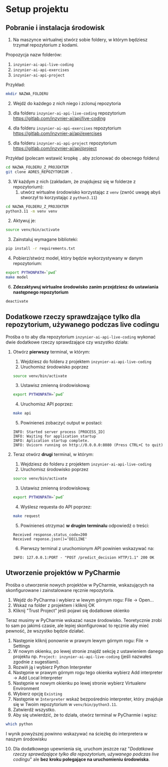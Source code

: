 # Setup projektu

## Pobranie i instalacja środowisk

1. Na maszynce wirtualnej stwórz sobie foldery, w którym będziesz trzymał repozytorium z kodami.

Propozycja nazw folderów:

1. `inzynier-ai-api-live-coding`
2. `inzynier-ai-api-exercises`
3. `inzynier-ai-api-project`

Przykład: 

```bash
mkdir NAZWA_FOLDERU
```

2. Wejdź do każdego z nich niego i zclonuj repozytoria

1. dla folderu `inzynier-ai-api-live-coding` repozytorium https://gitlab.com/inzynier-ai/api/live-coding
2. dla folderu `inzynier-ai-api-exercises` repozytorium https://gitlab.com/inzynier-ai/api/exercises
3. dla folderu `inzynier-ai-api-project` repozytorium https://gitlab.com/inzynier-ai/api/project

Przykład (polecam wstawić kropkę `.` aby zclonować do obecnego folderu)

```bash
cd NAZWA_FOLDERU_Z_PROJEKTEM
git clone ADRES_REPOZYTORIUM .
```

3. W każdym z nich (zakładam, że znajdujesz się w folderze z repozytorium):
	1. utwórz wirtualne środowisko korzystając z `venv` (zwróć uwagę abyś stworzył to korzystając z `python3.11`)

```bash
cd NAZWA_FOLDERU_Z_PROJEKTEM
python3.11 -m venv venv
```

2. Aktywuj je:

```bash
source venv/bin/activate
```

3. Zainstaluj wymagane biblioteki:

```bash
pip install -r requirements.txt
```

4. Pobierz/stwórz model, który będzie wykorzystywany w danym repozytorium:

```bash
export PYTHONPATH=`pwd`
make model
```

6. **Zdezaktywuj wirtualne środowisko zanim przejdziesz do ustawiania następnego repozytorium**

```bash
deactivate
```


## Dodatkowe rzeczy sprawdzające tylko dla repozytorium, używanego podczas live codingu

Prośba o to aby dla repozytorium `inzynier-ai-api-live-coding` wykonać dwie dodatkowe rzeczy sprawdzające czy wszystko działa:

1. Otwórz **pierwszy** terminal, w którym:
	1. Wejdziesz do folderu z projektem `inzynier-ai-api-live-coding`
	2. Uruchomisz środowisko poprzez 
	```bash
	source venv/bin/activate
	```
	
	3. Ustawisz zmienną środowiskową:
	
	```bash
	export PYTHONPATH=`pwd`
	```
	
	4. Uruchomisz API poprzez:
	
	```bash
	make api
	```
	
	5. Powinieneś zobaczyć output w postaci:
	
	```
	INFO: Started server process [PROCESS_ID]
	INFO: Waiting for application startup
	INFO: Aplication startup complete.
	INFO: Uvicorn running on http://0.0.0.0:8080 (Press CTRL+C to quit)
	```

2. Teraz otwórz **drugi** terminal, w którym:
	1. Wejdziesz do folderu z projektem `inzynier-ai-api-live-coding`
	2. Uruchomisz środowisko poprzez 
	```bash
	source venv/bin/activate
	```
	
	3. Ustawisz zmienną środowiskową:
	
	```bash
	export PYTHONPATH=`pwd`
	```
	
	4. Wyślesz requesta do API poprzez:
	
	```bash
	make request
	```
	
	5. Powinieneś otrzymać **w drugim terminalu** odpowiedź o treści:
	
	```
	Received response.status_code=200
	Received reponse.json()='DECLINE'
	```
	
	6. Pierwszy terminal z uruchomionym API powinien wskazywać na:
	
	```
	INFO: 127.0.0.1:PORT - "POST /predict_decision HTTP/1.1" 200 OK
	```

## Utworzenie projektów w PyCharmie

Prośba o utworzenie nowych projektów w PyCharmie, wskazujących na skonfigurowane i zainstalowane ręcznie repozytoria. 

1. Wejdź do PyCharma i wybierz w lewym górnym rogu: File -> Open...
2. Wskaż na folder z projektem i kliknij OK
3. Kliknij "Trust Project" jeśli pojawi się dodatkowe okienko 

Teraz musimy w PyCharmie wskazać nasze środowisko. Teoretycznie zrobi to sam po jakimś czasie, ale lepiej skonfigurować to ręcznie aby mieć pewność, że wszystko będzie działać.

1. Następnie kliknij ponownie w prawym lewym górnym rogu: File -> Settings
2. W nowym okienku, po lewej stronie znajdź sekcję z ustawieniem danego projektu np. `Project: inzynier-ai-api-live-coding` (jeśli nazwałeś zgodnie z sugestiami).
3. Rozwiń ją i wybierz Python Interpreter
4. Następnie w prawym górnym rogu tego okienka wybierz Add interpreter -> Add Local Interpreter
5. Następnie w nowym okienku po lewej stronie wybierz Virtualenv Environment
6. Wybierz opcję `Existing`
7. Następnie w `Interpreter` wskaż bezpośrednio interpreter, który znajduje się w Twoim repozytorium w `venv/bin/python3.11`.
8. Zatwierdź wszystko.
9. Aby się utwierdzić, że to działa, otwórz terminal w PyCharmie i wpisz:

```bash
which python
```

I wynik powyższej powinno wskazywać na ścieżkę do interpretera w naszym środowisku

10. Dla dodatkowego upewnienia się, uruchom jeszcze raz "*Dodatkowe rzeczy sprawdzające tylko dla repozytorium, używanego podczas live codingu*" ale **bez kroku polegające na uruchomieniu środowiska**.

